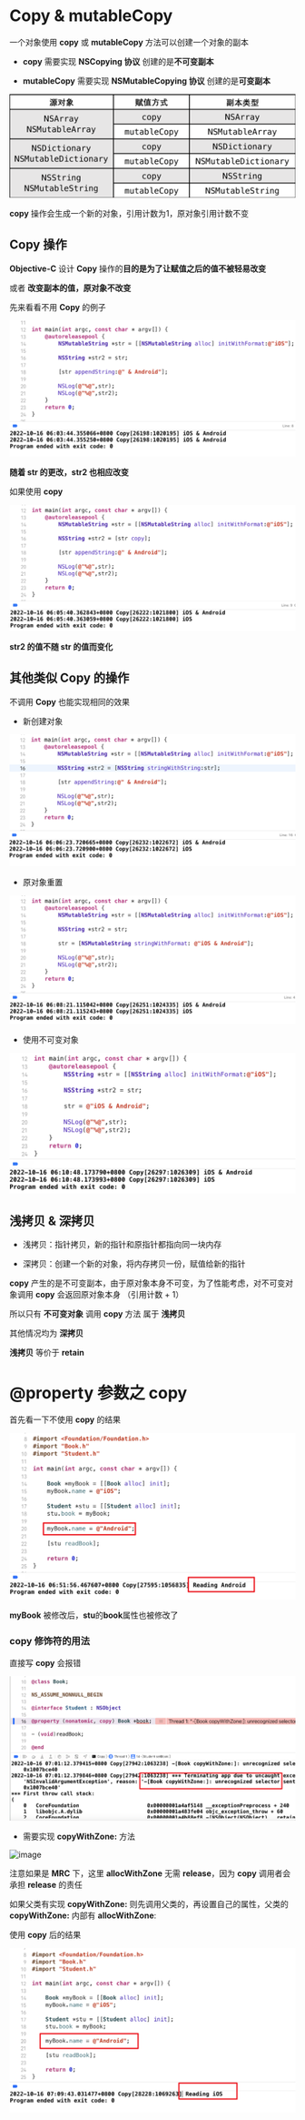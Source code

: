 # Copy & mutableCopy

一个对象使用 **copy** 或 **mutableCopy** 方法可以创建一个对象的副本

- **copy** 需要实现 **NSCopying 协议** 创建的是**不可变副本**

- **mutableCopy** 需要实现 **NSMutableCopying 协议** 创建的是**可变副本** 

![image](Images/Snipaste_2022-10-16_05-23-37.png)



**copy** 操作会生成一个新的对象，引用计数为1，原对象引用计数不变



## Copy 操作

**Objective-C** 设计 **Copy** 操作的**目的是为了让赋值之后的值不被轻易改变**

或者 **改变副本的值，原对象不改变**

先来看看不用 **Copy** 的例子

![image](Images/Snipaste_2022-10-16_06-05-19.png)

**随着 str 的更改，str2 也相应改变**



如果使用 **copy**

![image](Images/Snipaste_2022-10-16_06-05-55.png)

**str2 的值不随 str 的值而变化**



## 其他类似 Copy 的操作

不调用 **Copy** 也能实现相同的效果

- 新创建对象

![image](Images/Snipaste_2022-10-16_06-06-35.png)



- 原对象重置

![image](Images/Snipaste_2022-10-16_06-08-38.png)



- 使用不可变对象

![image](Images/Snipaste_2022-10-16_06-11-00.png)



## 浅拷贝 & 深拷贝

- 浅拷贝：指针拷贝，新的指针和原指针都指向同一块内存

- 深拷贝：创建一个新的对象，将内存拷贝一份，赋值给新的指针

**copy** 产生的是不可变副本，由于原对象本身不可变，为了性能考虑，对不可变对象调用 **copy** 会返回原对象本身 （引用计数 + 1）



所以只有 **不可变对象** 调用 **copy** 方法 属于 **浅拷贝**

其他情况均为 **深拷贝**

**浅拷贝** 等价于 **retain**



# @property 参数之 copy

首先看一下不使用 **copy** 的结果

![image](Images/Snipaste_2022-10-16_06-52-41.png)

**myBook** 被修改后，**stu**的**book**属性也被修改了



### copy 修饰符的用法

直接写 **copy** 会报错

![image](Images/Snipaste_2022-10-16_07-01-35.png)



- 需要实现 **copyWithZone:** 方法

![image](Images/.png)

注意如果是 **MRC** 下，这里 **allocWithZone** 无需 **release**，因为 **copy** 调用者会承担 **release** 的责任

如果父类有实现 **copyWithZone:** 则先调用父类的，再设置自己的属性，父类的 **copyWithZone:** 内部有 **allocWithZone**:



使用 **copy** 后的结果

![image](Images/Snipaste_2022-10-16_07-10-08.png)